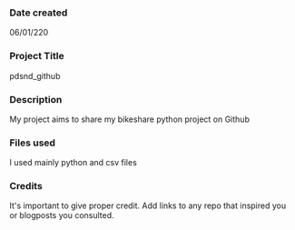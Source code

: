 ### Date created
06/01/220

### Project Title
pdsnd_github

### Description
My project aims to share my bikeshare python project on Github

### Files used
I used mainly python and csv files

### Credits
It's important to give proper credit. Add links to any repo that inspired you or blogposts you consulted.

